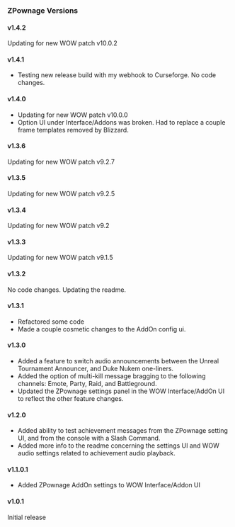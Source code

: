 ### ZPownage Versions

#### v1.4.2
Updating for new WOW patch v10.0.2

#### v1.4.1
* Testing new release build with my webhook to Curseforge. No code changes.

#### v1.4.0
* Updating for new WOW patch v10.0.0
* Option UI under Interface/Addons was broken. Had to replace a couple frame templates removed by Blizzard.

#### v1.3.6
Updating for new WOW patch v9.2.7

#### v1.3.5
Updating for new WOW patch v9.2.5

#### v1.3.4
Updating for new WOW patch v9.2

#### v1.3.3
Updating for new WOW patch v9.1.5

#### v1.3.2
No code changes. Updating the readme.

#### v1.3.1
* Refactored some code
* Made a couple cosmetic changes to the AddOn config ui.

#### v1.3.0
* Added a feature to switch audio announcements between the Unreal Tournament Announcer, and Duke Nukem one-liners.
* Added the option of multi-kill message bragging to the following channels: Emote, Party, Raid, and Battleground.
* Updated the ZPownage settings panel in the WOW Interface/AddOn UI to reflect the other feature changes.

#### v1.2.0
* Added ability to test achievement messages from the ZPownage setting UI, and from the console with a Slash Command.
* Added more info to the readme concerning the settings UI and WOW audio settings related to achievement audio playback.

#### v1.1.0.1
* Added ZPownage AddOn settings to WOW Interface/Addon UI

#### v1.0.1
Initial release
